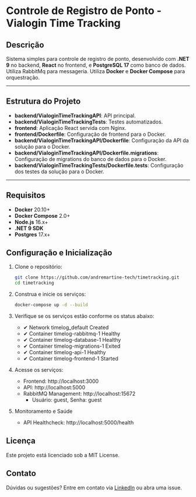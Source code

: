 # Controle de Registro de Ponto - Vialogin Time Tracking

## Descrição

Sistema simples para controle de registro de ponto, desenvolvido com **.NET 9** no backend, **React** no frontend, e **PostgreSQL 17** como banco de dados. 
Utiliza RabbitMq para messageria.
Utiliza **Docker** e **Docker Compose** para orquestração.

---

## Estrutura do Projeto

- **backend/VialoginTimeTrackingAPI**: API principal.
- **backend/VialoginTimeTrackingTests**: Testes automatizados.
- **frontend**: Aplicação React servida com Nginx.
- **frontend/Dockerfile**: Configuração de frontend para o Docker.
- **backend/VialoginTimeTrackingAPI/Dockerfile**: Configuração da API da solução para o Docker.
- **backend/VialoginTimeTrackingAPI/Dockerfile.migrations**: Configuração de migrations do banco de dados para o Docker.
- **backend/VialoginTimeTrackingTests/Dockerfile.tests**: Configuração dos testes da solução para o Docker.

---

## Requisitos

- **Docker** 20.10+
- **Docker Compose** 2.0+
- **Node.js** 16.x+
- **.NET 9 SDK**
- **Postgres** 17.x+

## Configuração e Inicialização

1. Clone o repositório:
    ```bash
    git clone https://github.com/andremartine-tech/timetracking.git
    cd timetracking

2. Construa e inicie os serviços:
    ```bash
    docker-compose up -d --build

3. Verifique se os serviços estão conforme os status abaixo:
    - ✔ Network timelog_default          Created
    - ✔ Container timelog-rabbitmq-1     Healthy
    - ✔ Container timelog-database-1     Healthy
    - ✔ Container timelog-migrations-1   Exited
    - ✔ Container timelog-api-1          Healthy
    - ✔ Container timelog-frontend-1     Started 

4. Acesse os serviços:    
    
    - Frontend: http://localhost:3000
    - API: http://localhost:5000
    - RabbitMQ Management: http://localhost:15672
        - Usuário: guest, Senha: guest

5. Monitoramento e Saúde
    - API Healthcheck: http://localhost:5000/health

## Licença
Este projeto está licenciado sob a MIT License.

## Contato
Dúvidas ou sugestões? Entre em contato via [LinkedIn](https://www.linkedin.com/in/andresantos1983/) ou abra uma issue.